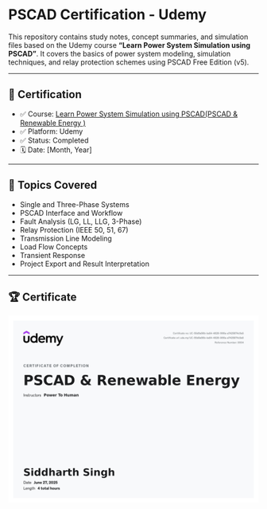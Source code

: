 # PSCAD Certification - Udemy

This repository contains study notes, concept summaries, and simulation files based on the Udemy course **“Learn Power System Simulation using PSCAD”**. It covers the basics of power system modeling, simulation techniques, and relay protection schemes using PSCAD Free Edition (v5).

---

## 📜 Certification

- ✅ Course: [Learn Power System Simulation using PSCAD(PSCAD & Renewable Energy
)](https://www.udemy.com/share/1082W83@fG_B4rohJOAPKqlbYSGFI0nhkFweJRmSGSXJ4uEAcsGaUTSp9MjTe_BzBcrmMdFLdQ==/)  
- ✅ Platform: Udemy  
- ✅ Status: Completed  
- 🗓️ Date: [Month, Year]

---

## 🧠 Topics Covered

- Single and Three-Phase Systems
- PSCAD Interface and Workflow
- Fault Analysis (LG, LL, LLG, 3-Phase)
- Relay Protection (IEEE 50, 51, 67)
- Transmission Line Modeling
- Load Flow Concepts
- Transient Response
- Project Export and Result Interpretation

---
## 🏆 Certificate

![Udemy Certificate](Certificate/pscad_certificate.jpg)
